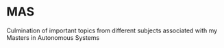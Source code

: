 # MAS
Culmination of important topics from different subjects associated with my Masters in Autonomous Systems

